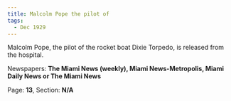 ```yaml
---  
title: Malcolm Pope the pilot of  
tags:  
  - Dec 1929  
---  
```

  
Malcolm Pope, the pilot of the rocket boat Dixie Torpedo, is released from the hospital.  
  
Newspapers: **The Miami News (weekly), Miami News-Metropolis, Miami Daily News or The Miami News**  
  
Page: **13**, Section: **N/A** 
